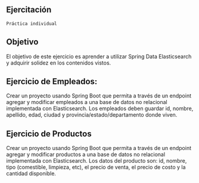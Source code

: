 ## Ejercitación
    Práctica individual
## Objetivo
El objetivo de este ejercicio es aprender a utilizar Spring Data Elasticsearch y adquirir solidez en los contenidos vistos.


## Ejercicio de Empleados:
Crear un proyecto usando Spring Boot que permita a través de un endpoint agregar y modificar empleados a una base de datos no relacional implementada con Elasticsearch. Los empleados deben guardar id, nombre, apellido, edad, ciudad y provincia/estado/departamento donde viven. 

## Ejercicio de Productos
Crear un proyecto usando Spring Boot que permita a través de un endpoint agregar y modificar productos a una base de datos no relacional implementada con Elasticsearch. Los datos del producto son: id, nombre,  tipo (comestible, limpieza, etc), el precio de venta, el precio de costo y la cantidad disponible.